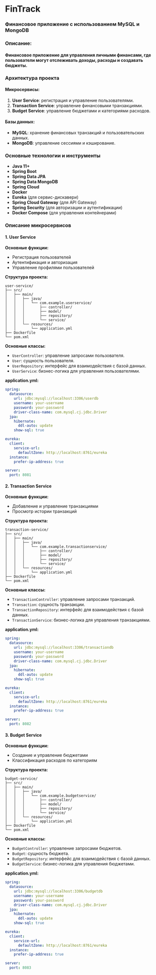 # FinTrack
### Финансовое приложение с использованием MySQL и MongoDB
### Описание: 
#### Финансовое приложение для управления личными финансами, где пользователи могут отслеживать доходы, расходы и создавать бюджеты.

### Архитектура проекта

#### Микросервисы:
1. **User Service**: регистрация и управление пользователями.
2. **Transaction Service**: управление финансовыми транзакциями.
3. **Budget Service**: управление бюджетами и категориями расходов.

#### Базы данных:
- **MySQL**: хранение финансовых транзакций и пользовательских данных.
- **MongoDB**: управление сессиями и кэширование.

### Основные технологии и инструменты
- **Java 11+**
- **Spring Boot**
- **Spring Data JPA**
- **Spring Data MongoDB**
- **Spring Cloud**
- **Docker**
- **Eureka** (для сервис-дискавери)
- **Spring Cloud Gateway** (для API Gateway)
- **Spring Security** (для авторизации и аутентификации)
- **Docker Compose** (для управления контейнерами)

### Описание микросервисов

#### 1. User Service
**Основные функции:**
- Регистрация пользователей
- Аутентификация и авторизация
- Управление профилями пользователей

**Структура проекта:**
```plaintext
user-service/
├── src/
│   ├── main/
│   │   ├── java/
│   │   │   └── com.example.userservice/
│   │   │       ├── controller/
│   │   │       ├── model/
│   │   │       ├── repository/
│   │   │       └── service/
│   │   └── resources/
│   │       └── application.yml
├── Dockerfile
└── pom.xml
```

**Основные классы:**
- `UserController`: управление запросами пользователя.
- `User`: сущность пользователя.
- `UserRepository`: интерфейс для взаимодействия с базой данных.
- `UserService`: бизнес-логика для управления пользователями.

**application.yml:**
```yaml
spring:
  datasource:
    url: jdbc:mysql://localhost:3306/userdb
    username: your-username
    password: your-password
    driver-class-name: com.mysql.cj.jdbc.Driver
  jpa:
    hibernate:
      ddl-auto: update
    show-sql: true

eureka:
  client:
    service-url:
      defaultZone: http://localhost:8761/eureka
  instance:
    prefer-ip-address: true

server:
  port: 8081
```
#### 2. Transaction Service
**Основные функции:**
- Добавление и управление транзакциями
- Просмотр истории транзакций

**Структура проекта:**
```plaintext
transaction-service/
├── src/
│   ├── main/
│   │   ├── java/
│   │   │   └── com.example.transactionservice/
│   │   │       ├── controller/
│   │   │       ├── model/
│   │   │       ├── repository/
│   │   │       └── service/
│   │   └── resources/
│   │       └── application.yml
├── Dockerfile
└── pom.xml
```

**Основные классы:**
- `TransactionController`: управление запросами транзакций.
- `Transaction`: сущность транзакции.
- `TransactionRepository`: интерфейс для взаимодействия с базой данных.
- `TransactionService`: бизнес-логика для управления транзакциями.

**application.yml:**
```yaml
spring:
  datasource:
    url: jdbc:mysql://localhost:3306/transactiondb
    username: your-username
    password: your-password
    driver-class-name: com.mysql.cj.jdbc.Driver
  jpa:
    hibernate:
      ddl-auto: update
    show-sql: true

eureka:
  client:
    service-url:
      defaultZone: http://localhost:8761/eureka
  instance:
    prefer-ip-address: true

server:
  port: 8082
```

#### 3. Budget Service
**Основные функции:**
- Создание и управление бюджетами
- Классификация расходов по категориям

**Структура проекта:**
```plaintext
budget-service/
├── src/
│   ├── main/
│   │   ├── java/
│   │   │   └── com.example.budgetservice/
│   │   │       ├── controller/
│   │   │       ├── model/
│   │   │       ├── repository/
│   │   │       └── service/
│   │   └── resources/
│   │       └── application.yml
├── Dockerfile
└── pom.xml
```

**Основные классы:**
- `BudgetController`: управление запросами бюджетов.
- `Budget`: сущность бюджета.
- `BudgetRepository`: интерфейс для взаимодействия с базой данных.
- `BudgetService`: бизнес-логика для управления бюджетами.

**application.yml:**
```yaml
spring:
  datasource:
    url: jdbc:mysql://localhost:3306/budgetdb
    username: your-username
    password: your-password
    driver-class-name: com.mysql.cj.jdbc.Driver
  jpa:
    hibernate:
      ddl-auto: update
    show-sql: true

eureka:
  client:
    service-url:
      defaultZone: http://localhost:8761/eureka
  instance:
    prefer-ip-address: true

server:
  port: 8083
```